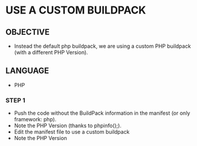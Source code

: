 # USE A CUSTOM BUILDPACK

## OBJECTIVE
- Instead the default php buildpack, we are using a custom PHP buildpack (with a different PHP Version).

## LANGUAGE
- PHP

### STEP 1

- Push the code without the BuildPack information in the manifest
(or only framework: php).
- Note the PHP Version (thanks to phpinfo();).
- Edit the manifest file to use a custom buildpack
- Note the PHP Version